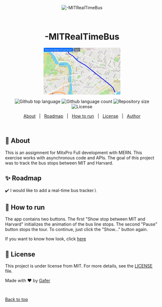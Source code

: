 <div align="center" id="top"> 
  <img src="./.github/app.gif" alt="-MITRealTimeBus"  />

  &#xa0;

  <!-- <a href="https://-MITRealTimeBus.netlify.app">Demo</a> -->
</div>

<h1 align="center">-MITRealTimeBus</h1>
<img src="./bus.gif" style="display: block; margin: auto; width:50% " align="center">

<p align="center">
  <img alt="Github top language" src="https://img.shields.io/github/languages/top/GaferCarla/-MITRealTimeBus?color=56BEB8">

  <img alt="Github language count" src="https://img.shields.io/github/languages/count/GaferCarla/-MITRealTimeBus?color=56BEB8">

  <img alt="Repository size" src="https://img.shields.io/github/repo-size/GaferCarla/-MITRealTimeBus?color=56BEB8">

  <img alt="License" src="https://img.shields.io/github/license/GaferCarla/-MITRealTimeBus?color=56BEB8">

  <!-- <img alt="Github issues" src="https://img.shields.io/github/issues/GaferCarla/-MITRealTimeBus?color=56BEB8" /> -->

  <!-- <img alt="Github forks" src="https://img.shields.io/github/forks/GaferCarla/-MITRealTimeBus?color=56BEB8" /> -->

  <!-- <img alt="Github stars" src="https://img.shields.io/github/stars/GaferCarla/-MITRealTimeBus?color=56BEB8" /> -->
</p>

<!-- Status -->

<!-- <h4 align="center"> 
	🚧  -MITRealTimeBus 🚀 Under construction...  🚧
</h4> 

<hr> -->

<p align="center">
  <a href="#dart-about">About</a> &#xa0; | &#xa0; 
  <a href="#sparkles-roadmap">Roadmap</a> &#xa0; | &#xa0;
  <a href="#rocket-run">How to run</a> &#xa0; | &#xa0;
  <a href="#memo-license">License</a> &#xa0; | &#xa0;
  <a href="https://github.com/GaferCarla" target="_blank">Author</a>
</p>

<br>

## :dart: About ##


This is an assigmnent for MitxPro Full development with MERN. This exercise works with asynchronous code and APIs. The goal of this project was to track the bus stops between MIT and Harvard. 

## :sparkles: Roadmap ##

:heavy_check_mark: I would like to add a real-time bus tracker.\


## :rocket: How to run ##

The app contains two buttons. The first "Show stop between MIT and Harvard" initializes the animation of the bus line stops. The second "Pause" button stops the tour.
To continue, just click the "Show..." button again.

If you want to know how look, click <a href="https://gafercarla.github.io/--MITRealTimeBus/">here</a>


## :memo: License ##

This project is under license from MIT. For more details, see the [LICENSE](LICENSE.md) file.


Made with :heart: by <a href="https://github.com/GaferCarla" target="_blank">Gafer</a>

&#xa0;

<a href="#top">Back to top</a>
